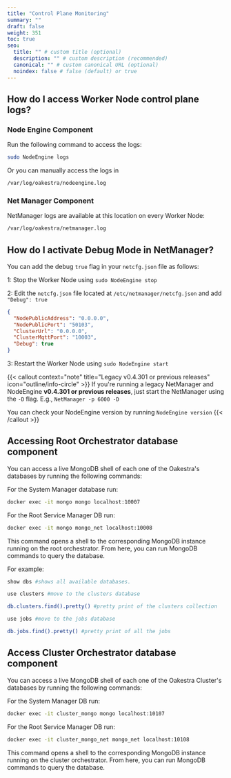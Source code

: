 ```yaml
---
title: "Control Plane Monitoring"
summary: ""
draft: false
weight: 351
toc: true
seo:
  title: "" # custom title (optional)
  description: "" # custom description (recommended)
  canonical: "" # custom canonical URL (optional)
  noindex: false # false (default) or true
---
```


## How do I access Worker Node control plane logs?

### Node Engine Component
Run the following command to access the logs:

```bash {frame="none"}
sudo NodeEngine logs
```

Or you can manually access the logs in 

```bash {frame="none"}
/var/log/oakestra/nodeengine.log
```

### Net Manager Component

NetManager logs are available at this location on every Worker Node:

```bash {frame="none"}
/var/log/oakestra/netmanager.log
```

## How do I activate Debug Mode in NetManager? 

You can add the debug `true` flag in your `netcfg.json` file as follows:

1: Stop the Worker Node using `sudo NodeEngine stop`

2: Edit the `netcfg.json` file located at `/etc/netmanager/netcfg.json` and add `"Debug": true`

```json  {title="/etc/netmanager/netcfg.json"}
{
  "NodePublicAddress": "0.0.0.0",
  "NodePublicPort": "50103",
  "ClusterUrl": "0.0.0.0",
  "ClusterMqttPort": "10003",
  "Debug": true
}
```
3: Restart the Worker Node using `sudo NodeEngine start`

{{< callout context="note" title="Legacy v0.4.301 or previous releases" icon="outline/info-circle" >}}
If you're running a legacy NetManager and NodeEngine **v0.4.301 or previous releases**, just start the NetManager using the `-D` flag.
E.g., `NetManager -p 6000 -D`

You can check your NodeEngine version by running `NodeEngine version`
{{< /callout >}}


## Accessing Root Orchestrator database component

You can access a live MongoDB shell of each one of the Oakestra's databases by running the following commands:

For the System Manager database run:

```bash 
docker exec -it mongo mongo localhost:10007
```

For the Root Service Manager DB run:
```bash
docker exec -it mongo mongo_net localhost:10008
```

This command opens a shell to the corresponding MongoDB instance running on the root orchestrator. From here, you can run MongoDB commands to query the database.

For example:
```bash {frame="none"}
show dbs #shows all available databases.
```

```bash {frame="none"}
use clusters #move to the clusters database
```

```bash {frame="none"}
db.clusters.find().pretty() #pretty print of the clusters collection
```

```bash {frame="none"}
use jobs #move to the jobs database
```

```bash {frame="none"}
db.jobs.find().pretty() #pretty print of all the jobs
```

## Access Cluster Orchestrator database component

You can access a live MongoDB shell of each one of the Oakestra Cluster's databases by running the following commands:

For the System Manager DB run:
```bash
docker exec -it cluster_mongo mongo localhost:10107
```

For the Root Service Manager DB run:
```bash
docker exec -it cluster_mongo_net mongo_net localhost:10108
```

This command opens a shell to the corresponding MongoDB instance running on the cluster orchestrator. From here, you can run MongoDB commands to query the database.

